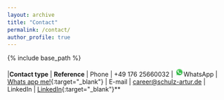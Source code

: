 ```yaml
---
layout: archive
title: "Contact"
permalink: /contact/
author_profile: true
---
```


{% include base_path %}


|**Contact type** | **Reference**
| Phone | +49 176 25660032
| <img src="images/WhatsApp.svg" alt="WhatsApp" width="20">WhatsApp | [Whats app me!](https://wa.me/4917625660032){:target="_blank"}
| E-mail | career@schulz-artur.de
| LinkedIn | [LinkedIn](https://www.linkedin.com/in/artur-schulz-473817b8/ "Artur's linkedin profile"){:target="_blank"}**
